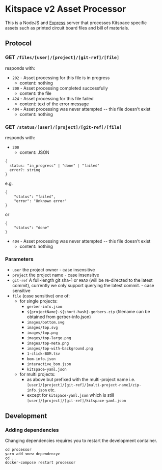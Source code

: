 # Kitspace v2 Asset Processor

This is a NodeJS and [Express](https://expressjs.com/) server that processes Kitspace specific assets such as printed circuit board files and bill of materials.

## Protocol

### GET `/files/[user]/[project]/[git-ref]/[file]`

responds with:
- `202` - Asset processing for this file is in progress
    - content: nothing
- `200` - Asset processing completed successfully
    - content: the file
- `424` - Asset processing for this file failed
    - content: text of the error message
- `404` - Asset processing was never attempted -- this file doesn't exist
    - content: nothing


### GET `/status/[user]/[project]/[git-ref]/[file]`

responds with:
- `200`
    - content: JSON
```
{
  status: "in_progress" | "done" | "failed"
  error?: string
}
```
e.g.

```
{
    "status": "failed",
    "error": "Unknown error"
}
```

or

```
{
    "status": "done"
}
```

- `404` - Asset processing was never attempted -- this file doesn't exist
    - content: nothing

### Parameters

- `user` the project owner - case insensitive
- `project` the project name - case insensitve
- `git-ref` A full-length git sha-1 or `HEAD` (will be re-directed to the latest commit), currently we only support querying the latest commit. - case sensitive
- `file` (case sensitive) one of:
    - for single projects:
        - `gerber-info.json`
        - `${projectName}-${short-hash}-gerbers.zip` (filename can be obtained from gerber-info.json)
        - `images/bottom.svg`
        - `images/top.svg`
        - `images/top.png`
        - `images/top-large.png`
        - `images/top-meta.png`
        - `images/top-with-background.png`
        - `1-click-BOM.tsv`
        - `bom-info.json`
        - `interactive_bom.json`
        - `kitspace-yaml.json`
    - for multi projects:
        - as above but prefixed with the multi-project name i.e. `[user]/[project]/[git-ref]/[multi-project-name]/zip-info.json` etc.
        - except for `kitspace-yaml.json` which is still `[user]/[project]/[git-ref]/kitspace-yaml.json`



## Development

###  Adding dependencies

Changing dependencies requires you to restart the development container.

```
cd processor
yarn add <new dependency>
cd ..
docker-compose restart processor
```

